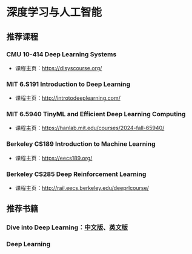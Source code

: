 # 深度学习与人工智能

## 推荐课程

### CMU 10-414 Deep Learning Systems

- 课程主页：<https://dlsyscourse.org/>

### MIT 6.S191 Introduction to Deep Learning

- 课程主页：<http://introtodeeplearning.com/>

### MIT 6.5940 TinyML and Efficient Deep Learning Computing

- 课程主页：<https://hanlab.mit.edu/courses/2024-fall-65940/>

### Berkeley CS189 Introduction to Machine Learning

- 课程主页：<https://eecs189.org/>

### Berkeley CS285 Deep Reinforcement Learning

- 课程主页：<http://rail.eecs.berkeley.edu/deeprlcourse/>

## 推荐书籍

### Dive into Deep Learning：[中文版](https://zh.d2l.ai/)、[英文版](https://d2l.ai/)

### Deep Learning

